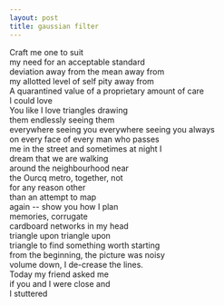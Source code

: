 ```yaml
---
layout: post
title: gaussian filter
---
```


Craft me one to suit  
my need for an acceptable standard  
deviation away from the mean away from  
my allotted level of self pity away from  
A quarantined value of a proprietary amount of care  
I could love   
You like I love triangles drawing   
them endlessly seeing them   
everywhere seeing you 
everywhere seeing you always   
on every face of every man who passes   
me in the street and sometimes at night I   
dream that we are walking   
around the neighbourhood near   
the Ourcq metro, together, not   
for any reason other   
than an attempt to map   
again -- show you how I plan   
memories, corrugate  
cardboard networks in my head   
triangle upon triangle upon  
triangle to find something worth starting  
from the beginning, the picture was noisy  
volume down, I de-crease the lines.  
Today my friend asked me   
if you and I were close and   
I stuttered
